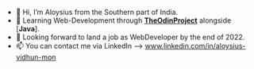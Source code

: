 - 👋 Hi, I’m Aloysius from the Southern part of India.
- 👀 Learning Web-Development through [**TheOdinProject**](https://www.theodinproject.com/) alongside [**Java**].
- :briefcase: Looking forward to land a job as WebDeveloper by the end of 2022.
- 📫 You can contact me via LinkedIn --> www.linkedin.com/in/aloysius-vidhun-mon

<!---
Trojan0101/Trojan0101 is a ✨ special ✨ repository because its `README.md` (this file) appears on your GitHub profile.
You can click the Preview link to take a look at your changes.
--->
